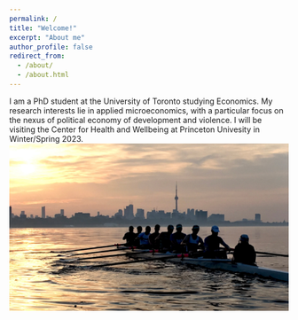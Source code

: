 ```yaml
---
permalink: /
title: "Welcome!"
excerpt: "About me"
author_profile: false
redirect_from: 
  - /about/
  - /about.html
---
```


I am a PhD student at the University of Toronto studying Economics. My research interests lie in applied microeconomics, with a particular focus on the nexus of political economy of development and violence. I will be visiting the Center for Health and Wellbeing at Princeton Univesity in Winter/Spring 2023.
<img src='/images/rowing_toronto.jpg'>
